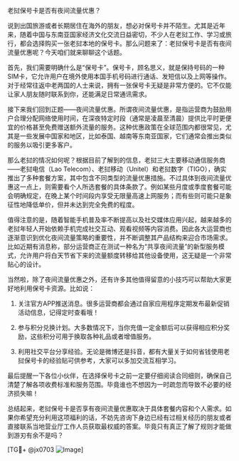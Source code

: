 老挝保号卡是否有夜间流量优惠？

说到出国旅游或者长期居住在海外的朋友，想必对保号卡并不陌生。尤其是近年来，随着中国与东南亚国家经济文化交流日益密切，不少人在老挝工作、学习或旅行，都会选择购买一张老挝本地的保号卡。那么问题来了：老挝保号卡是否有夜间流量优惠呢？今天咱们就来聊聊这个话题。

首先，我们需要明确什么是“保号卡”。保号卡，顾名思义，就是保持号码的一种SIM卡，它允许用户在境外使用本国手机号码进行通话、发短信以及上网等操作。对于经常往返中老两国的人士来说，拥有一张保号卡无疑是非常方便的。它不仅能让家人朋友随时联系到你，还能满足日常通讯需求。

接下来我们回到正题——夜间流量优惠。所谓夜间流量优惠，是指运营商为鼓励用户合理分配网络使用时间，在深夜特定时段（通常是凌晨至清晨）提供比平时更便宜的价格甚至免费赠送额外流量的服务。这种优惠政策在全球范围内都很常见，尤其是一些发展中国家和地区，比如泰国、越南等东南亚国家，它们通常会推出类似的服务以吸引更多客户。

那么老挝的情况如何呢？根据目前了解到的信息，老挝三大主要移动通信服务商——老挝电信（Lao Telecom）、老挝移动（Unitel）和老挝数字（TIGO），确实推出了多种套餐方案，其中包含不同类型的流量优惠措施。不过具体到夜间流量优惠这一点上，则需要看个人所选套餐的具体条款了。例如某些月度或季度套餐可能会明确规定，在晚上某个时间段内享受无限量高速上网服务；而有些则可能只是象征性地降低单价，但并未达到完全免费的程度。

值得注意的是，随着智能手机普及率不断提高以及社交媒体应用兴起，越来越多的老挝年轻人开始依赖手机完成社交互动、观看视频等内容消费。因此各大运营商也逐渐意识到优化夜间流量策略的重要性，并不断调整其产品结构来迎合市场需求。比如近期有消息称，部分运营商正在测试一种名为“共享夜间流量”的新型服务模式，允许用户将白天节省下来的流量额度转移给其他设备使用，这无疑是一个非常贴心的设计。

当然啦，除了夜间流量优惠之外，还有许多其他值得留意的小技巧可以帮助大家更好地利用保号卡资源。比如说：

1. 关注官方APP推送消息。很多运营商都会通过自家应用程序定期发布最新促销活动信息，记得定时查看哦！

2. 参与积分兑换计划。大多数情况下，当你充值一定金额后可以获得相应积分奖励，这些积分可用于换取各种礼品或者增值服务。

3. 利用社交平台分享经验。无论是微博还是抖音，都有大量关于如何省钱使用老挝保号卡的经验贴可供参考，大家可以多加交流互相学习。

最后提醒一下各位小伙伴，在选择保号卡之前一定要仔细阅读合同细则，确保自己清楚了解各项收费标准和服务范围。毕竟谁也不想因为一时疏忽而导致不必要的经济损失嘛！

总结起来，老挝保号卡是否享有夜间流量优惠取决于具体套餐内容和个人需求。如果你希望充分利用这项福利的话，不妨先咨询下身边已经有过相关经历的朋友或者直接联系当地营业厅工作人员获取最权威的答案。毕竟只有真正了解了规则才能做到游刃有余不是吗？

[TG💪+ @jx0703 ![Image](https://github.com/user-attachments/assets/dbca1d08-cadb-493c-b0ec-ad6f7a83f270)]